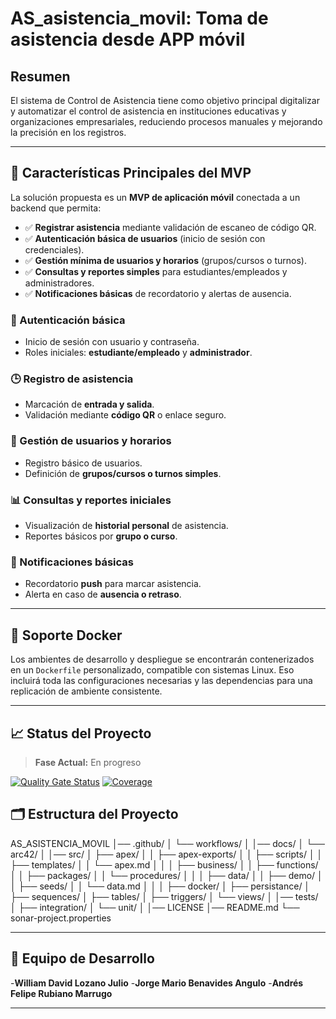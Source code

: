 # AS_asistencia_movil: Toma de asistencia desde APP móvil

## Resumen

El sistema de Control de Asistencia tiene como objetivo principal digitalizar y automatizar el control de asistencia en instituciones educativas y organizaciones empresariales, reduciendo procesos manuales y mejorando la precisión en los registros.

---

## 🚦 Características Principales del MVP

La solución propuesta es un **MVP de aplicación móvil** conectada a un backend que permita:

- ✅ **Registrar asistencia** mediante validación de escaneo de código QR.  
- ✅ **Autenticación básica de usuarios** (inicio de sesión con credenciales).  
- ✅ **Gestión mínima de usuarios y horarios** (grupos/cursos o turnos).  
- ✅ **Consultas y reportes simples** para estudiantes/empleados y administradores.  
- ✅ **Notificaciones básicas** de recordatorio y alertas de ausencia.  

### 🔑 Autenticación básica

- Inicio de sesión con usuario y contraseña.  
- Roles iniciales: **estudiante/empleado** y **administrador**.  

### 🕒 Registro de asistencia

- Marcación de **entrada y salida**.  
- Validación mediante **código QR** o enlace seguro.  

### 👥 Gestión de usuarios y horarios

- Registro básico de usuarios.  
- Definición de **grupos/cursos o turnos simples**.  

### 📊 Consultas y reportes iniciales

- Visualización de **historial personal** de asistencia.  
- Reportes básicos por **grupo o curso**.  

### 🔔 Notificaciones básicas

- Recordatorio **push** para marcar asistencia.  
- Alerta en caso de **ausencia o retraso**.

---

## 🚀 Soporte Docker

Los ambientes de desarrollo y despliegue se encontrarán contenerizados en un `Dockerfile` personalizado, compatible con sistemas Linux. Eso incluirá toda las configuraciones necesarias y las dependencias para una replicación de ambiente consistente.

---

## 📈 Status del Proyecto

> **Fase Actual:** En progreso

[![Quality Gate Status](https://sonarcloud.io/api/project_badges/measure?project=ISCODEVUTB_PublicTransitAgency&metric=alert_status)](https://sonarcloud.io/summary/new_code?id=ISCODEVUTB_PublicTransitAgency)
[![Coverage](https://sonarcloud.io/api/project_badges/measure?project=ISCODEVUTB_PublicTransitAgency&metric=coverage)](https://sonarcloud.io/summary/new_code?id=ISCODEVUTB_PublicTransitAgency)

## 🗂️ Estructura del Proyecto

AS_ASISTENCIA_MOVIL
│── .github/
│ └── workflows/
│
│── docs/
│ └── arc42/
│
│── src/
│ ├── apex/
│ │ ├── apex-exports/
│ │ ├── scripts/
│ │ ├── templates/
│ │ └── apex.md
│ │
│ ├── business/
│ │ ├── functions/
│ │ ├── packages/
│ │ └── procedures/
│ │
│ ├── data/
│ │ ├── demo/
│ │ ├── seeds/
│ │ └── data.md
│ │
│ ├── docker/
│ ├── persistance/
│ ├── sequences/
│ ├── tables/
│ ├── triggers/
│ └── views/
│
│── tests/
│ ├── integration/
│ └── unit/
│
│── LICENSE
│── README.md
└── sonar-project.properties

---

## 👥 Equipo de Desarrollo

-**William David Lozano Julio**
-**Jorge Mario Benavides Angulo**
-**Andrés Felipe Rubiano Marrugo**

---
